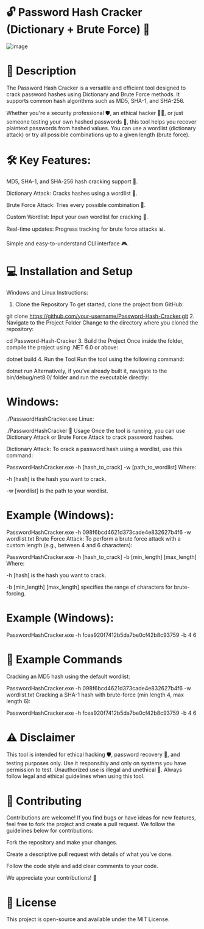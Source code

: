 # 🔓 Password Hash Cracker (Dictionary + Brute Force) 🔑



![image](https://github.com/user-attachments/assets/d70f8761-ec88-408a-bfd2-f3eed9d38123)



# 🚀 Description
The Password Hash Cracker is a versatile and efficient tool designed to crack password hashes using Dictionary and Brute Force methods. It supports common hash algorithms such as MD5, SHA-1, and SHA-256.

Whether you're a security professional 🛡️, an ethical hacker 🕵️‍♂️, or just someone testing your own hashed passwords 🔐, this tool helps you recover plaintext passwords from hashed values. You can use a wordlist (dictionary attack) or try all possible combinations up to a given length (brute force).

# 🛠️ Key Features:

MD5, SHA-1, and SHA-256 hash cracking support 🔑.

Dictionary Attack: Cracks hashes using a wordlist 📜.

Brute Force Attack: Tries every possible combination 🔢.

Custom Wordlist: Input your own wordlist for cracking 📑.

Real-time updates: Progress tracking for brute force attacks 📊.

Simple and easy-to-understand CLI interface 🎮.

# 💻 Installation and Setup
Windows and Linux Instructions:
1. Clone the Repository
To get started, clone the project from GitHub:

git clone https://github.com/your-username/Password-Hash-Cracker.git
2. Navigate to the Project Folder
Change to the directory where you cloned the repository:

cd Password-Hash-Cracker
3. Build the Project
Once inside the folder, compile the project using .NET 6.0 or above:

dotnet build
4. Run the Tool
Run the tool using the following command:

dotnet run
Alternatively, if you've already built it, navigate to the bin/debug/net8.0/ folder and run the executable directly:

# Windows:

./PasswordHashCracker.exe
Linux:

./PasswordHashCracker
🔧 Usage
Once the tool is running, you can use Dictionary Attack or Brute Force Attack to crack password hashes.

Dictionary Attack:
To crack a password hash using a wordlist, use this command:

PasswordHashCracker.exe -h [hash_to_crack] -w [path_to_wordlist]
Where:

-h [hash] is the hash you want to crack.

-w [wordlist] is the path to your wordlist.

# Example (Windows):

PasswordHashCracker.exe -h 098f6bcd4621d373cade4e832627b4f6 -w wordlist.txt
Brute Force Attack:
To perform a brute force attack with a custom length (e.g., between 4 and 6 characters):

PasswordHashCracker.exe -h [hash_to_crack] -b [min_length] [max_length]
Where:

-h [hash] is the hash you want to crack.

-b [min_length] [max_length] specifies the range of characters for brute-forcing.

# Example (Windows):

PasswordHashCracker.exe -h fcea920f7412b5da7be0cf42b8c93759 -b 4 6
# 🔨 Example Commands
Cracking an MD5 hash using the default wordlist:

PasswordHashCracker.exe -h 098f6bcd4621d373cade4e832627b4f6 -w wordlist.txt
Cracking a SHA-1 hash with brute-force (min length 4, max length 6):

PasswordHashCracker.exe -h fcea920f7412b5da7be0cf42b8c93759 -b 4 6
# ⚠️ Disclaimer
This tool is intended for ethical hacking 🛡️, password recovery 🔑, and testing purposes only. Use it responsibly and only on systems you have permission to test. Unauthorized use is illegal and unethical 🚫. Always follow legal and ethical guidelines when using this tool.

# 🤝 Contributing
Contributions are welcome! If you find bugs or have ideas for new features, feel free to fork the project and create a pull request. We follow the guidelines below for contributions:

Fork the repository and make your changes.

Create a descriptive pull request with details of what you've done.

Follow the code style and add clear comments to your code.

We appreciate your contributions! 🎉

# 📜 License
This project is open-source and available under the MIT License.

